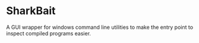 # SharkBait

A GUI wrapper for windows command line utilities to make the entry point to inspect compiled programs easier.
